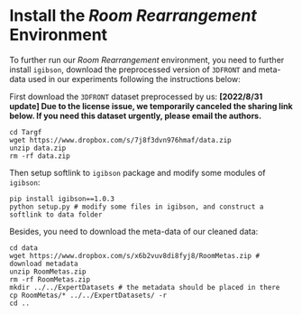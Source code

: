 # Install the *Room Rearrangement* Environment


To further run our *Room Rearrangement* environment, you need to further install `igibson`, download the preprocessed version of `3DFRONT` and meta-data used in our experiments following the instructions below:

First download the `3DFRONT` dataset preprocessed by us:
**[2022/8/31 update] Due to the license issue, we temporarily canceled the sharing link below. If you need this dataset urgently, please email the authors.**

```
cd Targf
wget https://www.dropbox.com/s/7j8f3dvn976hmaf/data.zip
unzip data.zip
rm -rf data.zip
```

Then setup softlink to `igibson` package and modify some modules of `igibson`:

```
pip install igibson==1.0.3
python setup.py # modify some files in igibson, and construct a softlink to data folder

```
Besides, you need to download the meta-data of our cleaned data:

```
cd data
wget https://www.dropbox.com/s/x6b2vuv8di8fyj8/RoomMetas.zip # download metadata
unzip RoomMetas.zip
rm -rf RoomMetas.zip
mkdir ../../ExpertDatasets # the metadata should be placed in there
cp RoomMetas/* ../../ExpertDatasets/ -r
cd ..
```









